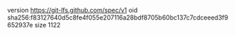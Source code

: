 version https://git-lfs.github.com/spec/v1
oid sha256:f83127640d5c8fe4f055e207116a28bdf8705b60bc137c7cdceeed3f9652937e
size 1122
